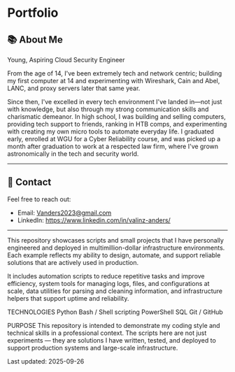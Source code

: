 # Portfolio
## 📚 About Me

Young, Aspiring Cloud Security Engineer

From the age of 14, I've been extremely tech and network centric; building my first computer at 14 and experimenting with Wireshark, Cain and Abel, LANC, and proxy servers later that same year.

Since then, I've excelled in every tech environment I've landed in—not just with knowledge, but also through my strong communication skills and charismatic demeanor. In high school, I was building and selling computers, providing tech support to friends, ranking in HTB comps, and experimenting with creating my own micro tools to automate everyday life. I graduated early, enrolled at WGU for a Cyber Reliability course, and was picked up a month after graduation to work at a respected law firm, where I've grown astronomically in the tech and security world.

---

## 📩 Contact

Feel free to reach out:
- Email: Vanders2023@gmail.com
- LinkedIn: https://www.linkedin.com/in/valinz-anders/

---

This repository showcases scripts and small projects that I have personally engineered and deployed in multimillion-dollar infrastructure environments. Each example reflects my ability to design, automate, and support reliable solutions that are actively used in production.

It includes automation scripts to reduce repetitive tasks and improve efficiency, system tools for managing logs, files, and configurations at scale, data utilities for parsing and cleaning information, and infrastructure helpers that support uptime and reliability.

TECHNOLOGIES
Python
Bash / Shell scripting
PowerShell
SQL
Git / GitHub


PURPOSE
This repository is intended to demonstrate my coding style and technical skills in a professional context. The scripts here are not just experiments — they are solutions I have written, tested, and deployed to support production systems and large-scale infrastructure.

Last updated: 2025-09-26
